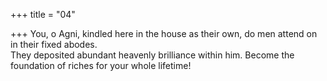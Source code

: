 +++
title = "04"

+++
You, o Agni, kindled here in the house as their own, do men attend on in  their fixed abodes.  
They deposited abundant heavenly brilliance within him. Become the  foundation of riches for your whole lifetime! 